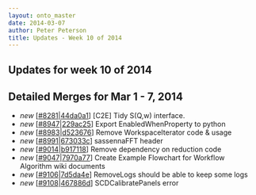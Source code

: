 ```yaml
---
layout: onto_master
date: 2014-03-07
author: Peter Peterson
title: Updates - Week 10 of 2014
---
```

Updates for week 10 of 2014
---------------------------

Detailed Merges for Mar 1 - 7, 2014
-----------------------------------
* *new* \[[#8281](http://trac.mantidproject.org/mantid/ticket/8281)|[44da0a1](https://github.com/mantidproject/mantid/commit/44da0a17a010a99a4e6c78140d8686ebfef87398)\] [C2E] Tidy S(Q,w) interface.
* *new* \[[#8947](http://trac.mantidproject.org/mantid/ticket/8947)|[229ac25](https://github.com/mantidproject/mantid/commit/229ac258b137879b97beb58a024dbe8c052691ab)\] Export EnabledWhenProperty to python
* *new* \[[#8983](http://trac.mantidproject.org/mantid/ticket/8983)|[d523676](https://github.com/mantidproject/mantid/commit/d52367638bd53dc3ff8c738c6ee4b41017d45bc1)\] Remove WorkspaceIterator code &amp; usage
* *new* \[[#8991](http://trac.mantidproject.org/mantid/ticket/8991)|[673033c](https://github.com/mantidproject/mantid/commit/673033ca0ed9c205164e1d35d657a27e1cdec421)\] sassennaFFT header
* *new* \[[#9014](http://trac.mantidproject.org/mantid/ticket/9014)|[b917118](https://github.com/mantidproject/mantid/commit/b917118a88af204aa85096c34b653415aecf1fc7)\] Remove dependency on reduction code
* *new* \[[#9047](http://trac.mantidproject.org/mantid/ticket/9047)|[7970a77](https://github.com/mantidproject/mantid/commit/7970a77d5770a78b651a0a330adcf915c7bc752e)\] Create Example Flowchart for Workflow Algorithm wiki documents
* *new* \[[#9106](http://trac.mantidproject.org/mantid/ticket/9106)|[7d5da4e](https://github.com/mantidproject/mantid/commit/7d5da4eaf148aadf2afea6c33f28ae777361bc27)\] RemoveLogs should be able to keep some logs
* *new* \[[#9108](http://trac.mantidproject.org/mantid/ticket/9108)|[467886d](https://github.com/mantidproject/mantid/commit/467886d402547cc64a049875cebeb8235938f9a4)\] SCDCalibratePanels error
